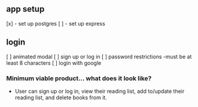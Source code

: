 ## app setup
[x] - set up postgres
[ ] - set up express

## login
[ ] animated modal
[ ] sign up or log in
[ ] password restrictions
    -must be at least 8 characters
[ ] login with google

### Minimum viable product... what does it look like?
- User can sign up or log in, view their reading list, add to/update their reading list, and delete books from it.